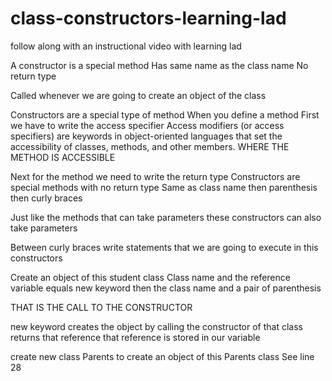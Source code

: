# class-constructors-learning-lad
follow along with an instructional video with learning lad

A constructor is a special method
  Has same name as the class name
  No return type

Called whenever we are going to create an object of the class

Constructors are a special type of method
When you define a method
  First we have to write the access specifier
    Access modifiers (or access specifiers) are keywords in object-oriented languages that set the accessibility of classes, methods, and other members.
    WHERE THE METHOD IS ACCESSIBLE

Next for the method we need to write the return type
Constructors are special methods with no return type
  Same as class name
  then parenthesis
  then curly braces

Just like the methods that can take parameters
these constructors can also take parameters

Between curly braces
  write statements that we are going to execute in this constructors

Create an object of this student class
Class name and the reference variable
equals new keyword
then the class name and a pair of parenthesis

THAT IS THE CALL TO THE CONSTRUCTOR


new keyword creates the object by calling the constructor of that class
returns that reference
that reference is stored in our variable

create new class Parents
to create an object of this Parents class
See line 28
  <!-- Create an object of this student class
  Class name and the reference variable
  equals new keyword
  then the class name and a pair of parenthesis -->
